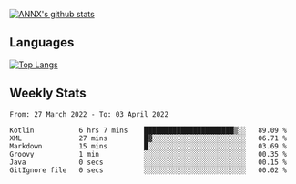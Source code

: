 [![ANNX's github stats](https://github-readme-stats.vercel.app/api?username=NXAN2901&count_private=true&show_icons=true&theme=vue)](https://github.com/NXAN2901)

## Languages
[![Top Langs](https://github-readme-stats.vercel.app/api/top-langs/?username=NXAN2901)](https://github.com/NXAN2901)

## Weekly Stats
<!--START_SECTION:waka-->

```text
From: 27 March 2022 - To: 03 April 2022

Kotlin           6 hrs 7 mins    ██████████████████████▒░░   89.09 %
XML              27 mins         █▓░░░░░░░░░░░░░░░░░░░░░░░   06.71 %
Markdown         15 mins         █░░░░░░░░░░░░░░░░░░░░░░░░   03.69 %
Groovy           1 min           ░░░░░░░░░░░░░░░░░░░░░░░░░   00.35 %
Java             0 secs          ░░░░░░░░░░░░░░░░░░░░░░░░░   00.15 %
GitIgnore file   0 secs          ░░░░░░░░░░░░░░░░░░░░░░░░░   00.02 %
```

<!--END_SECTION:waka-->
